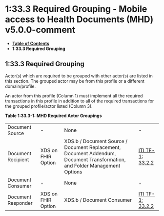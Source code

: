 # 1:33.3 Required Grouping - Mobile access to Health Documents (MHD) v5.0.0-comment

* [**Table of Contents**](toc.md)
* **1:33.3 Required Grouping**

## 1:33.3 Required Grouping

Actor(s) which are required to be grouped with other actor(s) are listed in this section. The grouped actor may be from this profile or a different domain/profile.

An actor from this profile (Column 1) must implement all the required transactions in this profile in addition to all of the required transactions for the grouped profile/actor listed (Column 3).

**Table 1:33.3-1: MHD Required Actor Groupings**

| | | | |
| :--- | :--- | :--- | :--- |
| Document Source | - | None | - |
| Document Recipient | XDS on FHIR Option | XDS.b / Document Source / Document Replacement, Document Addendum, Document Transformation, and Folder Management Options | [ITI TF-1: 33.2.2](1332_actor_options.md#13322-xds-on-fhir-option) |
| Document Consumer | - | None | - |
| Document Responder | XDS on FHIR Option | XDS.b / Document Consumer | [ITI TF-1: 33.2.2](1332_actor_options.md#13322-xds-on-fhir-option) |

